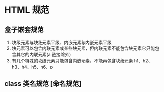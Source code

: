 # HTML 规范

## 盒子嵌套规范

1. 块级元素与块级元素平级、内嵌元素与内嵌元素平级
2. 块元素可以包含内联元素或某些块元素，但内联元素不能包含块元素它只能包含其它的内联元素(a 链接除外)
3. 有几个特殊的块级元素只能包含内嵌元素，不能再包含块级元素 h1、h2、h3、h4、h5、h6、p

## class 类名规范 <rt>[命名规范]</rt>
